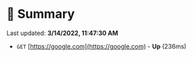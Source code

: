 # 📖 Summary
Last updated: **3/14/2022, 11:47:30 AM**

- `GET` [https://google.com](https://google.com) - **Up** (236ms)
